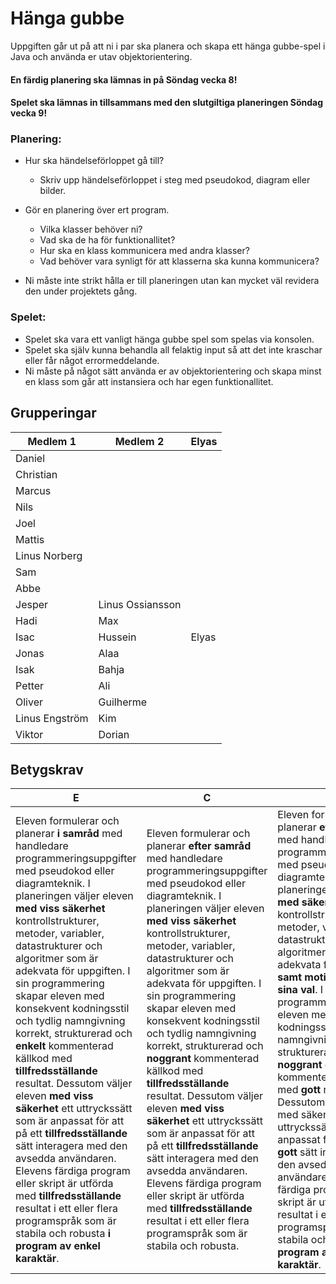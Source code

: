 # Hänga gubbe

Uppgiften går ut på att ni i par ska planera och skapa ett hänga gubbe-spel i Java och använda er utav objektorientering. <br>

#### En färdig planering ska lämnas in på Söndag vecka 8!

#### Spelet ska lämnas in tillsammans med den slutgiltiga planeringen Söndag vecka 9!

### Planering:
- Hur ska händelseförloppet gå till?
 	- Skriv upp händelseförloppet i steg med pseudokod, diagram eller bilder.

- Gör en planering över ert program.
	- Vilka klasser behöver ni?
	- Vad ska de ha för funktionallitet?
	- Hur ska en klass kommunicera med andra klasser? 
	- Vad behöver vara synligt för att klasserna ska kunna kommunicera?

- Ni måste inte strikt hålla er till planeringen utan kan mycket väl revidera den under projektets gång.

### Spelet:
- Spelet ska vara ett vanligt hänga  gubbe spel som spelas via konsolen.
- Spelet ska själv kunna behandla all felaktig input så att det inte kraschar eller får något errormeddelande.
- Ni måste på något sätt använda er av objektorientering och skapa minst en klass som går att instansiera och har egen funktionallitet.

## Grupperingar
Medlem 1          	| Medlem 2				|	Elyas
--------------------|-----------------------|-------------------
Daniel 				| 
Christian			| 
Marcus				|
Nils				|
Joel 				|
Mattis				|
Linus Norberg		|
Sam					|
Abbe				|
Jesper				| Linus Ossiansson
Hadi				| Max
Isac				| Hussein				| Elyas
Jonas				| Alaa
Isak				| Bahja
Petter				| Ali
Oliver				| Guilherme
Linus Engström		| Kim
Viktor				| Dorian



## Betygskrav
E	|	C	|	A	
--------------- | ------------- | --------------
Eleven formulerar och planerar **i samråd** med handledare programmeringsuppgifter med pseudokod eller diagramteknik. I planeringen väljer eleven **med viss säkerhet** kontrollstrukturer, metoder, variabler, datastrukturer och algoritmer som är adekvata för uppgiften. I sin programmering skapar eleven med konsekvent kodningsstil och tydlig namngivning korrekt, strukturerad och **enkelt** kommenterad källkod med **tillfredsställande** resultat. Dessutom väljer eleven **med viss säkerhet** ett uttryckssätt som är anpassat för att på ett **tillfredsställande** sätt interagera med den avsedda användaren. Elevens färdiga program eller skript är utförda med **tillfredsställande** resultat i ett eller flera programspråk som är stabila och robusta **i program av enkel karaktär**. | Eleven formulerar och planerar **efter samråd** med handledare programmeringsuppgifter med pseudokod eller diagramteknik. I planeringen väljer eleven **med viss säkerhet** kontrollstrukturer, metoder, variabler, datastrukturer och algoritmer som är adekvata för uppgiften. I sin programmering skapar eleven med konsekvent kodningsstil och tydlig namngivning korrekt, strukturerad och **noggrant** kommenterad källkod med **tillfredsställande** resultat. Dessutom väljer eleven **med viss säkerhet** ett uttryckssätt som är anpassat för att på ett **tillfredsställande** sätt interagera med den avsedda användaren. Elevens färdiga program eller skript är utförda med **tillfredsställande** resultat i ett eller flera programspråk som är stabila och robusta. | Eleven formulerar och planerar **efter samråd** med handledare programmeringsuppgifter med pseudokod eller diagramteknik. I planeringen väljer eleven **med säkerhet** kontrollstrukturer, metoder, variabler, datastrukturer och algoritmer som är adekvata för uppgiften **samt motiverar utförligt sina val**. I sin programmering skapar eleven med konsekvent kodningsstil och tydlig namngivning korrekt, strukturerad och **noggrant och utförligt** kommenterad källkod med **gott** resultat. Dessutom väljer eleven med säkerhet ett uttryckssätt som är anpassat för att på ett **gott** sätt interagera med den avsedda användaren. Elevens färdiga program eller skript är utförda med **gott** resultat i ett eller flera programspråk som är stabila och robusta **i program av komplex karaktär**.	
